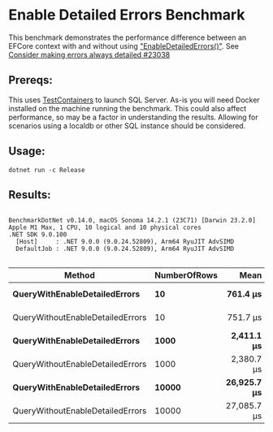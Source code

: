 # Enable Detailed Errors Benchmark
This benchmark demonstrates the performance difference between an EFCore context with and without using ["EnableDetailedErrors()"](https://learn.microsoft.com/en-us/dotnet/api/microsoft.entityframeworkcore.dbcontextoptionsbuilder.enabledetailederrors?view=efcore-9.0). See [Consider making errors always detailed #23038
](https://github.com/dotnet/efcore/issues/23038)

## Prereqs:
This uses [TestContainers](https://testcontainers.com/) to launch SQL Server.  As-is you will need Docker installed on the machine running the benchmark.  This could also affect performance, so may be a factor in understanding the results.  Allowing for scenarios using a localdb or other SQL instance should be considered.

## Usage: 
`dotnet run -c Release`

## Results:
```

BenchmarkDotNet v0.14.0, macOS Sonoma 14.2.1 (23C71) [Darwin 23.2.0]
Apple M1 Max, 1 CPU, 10 logical and 10 physical cores
.NET SDK 9.0.100
  [Host]     : .NET 9.0.0 (9.0.24.52809), Arm64 RyuJIT AdvSIMD
  DefaultJob : .NET 9.0.0 (9.0.24.52809), Arm64 RyuJIT AdvSIMD


```
| Method                           | NumberOfRows | Mean        | Error     | StdDev    | Median      |
|--------------------------------- |------------- |------------:|----------:|----------:|------------:|
| **QueryWithEnableDetailedErrors**    | **10**           |    **761.4 μs** |  **14.67 μs** |  **16.30 μs** |    **755.3 μs** |
| QueryWithoutEnableDetailedErrors | 10           |    751.7 μs |  14.06 μs |  12.46 μs |    755.0 μs |
| **QueryWithEnableDetailedErrors**    | **1000**         |  **2,411.1 μs** |  **43.63 μs** |  **81.96 μs** |  **2,389.6 μs** |
| QueryWithoutEnableDetailedErrors | 1000         |  2,380.7 μs |  47.38 μs | 125.66 μs |  2,333.3 μs |
| **QueryWithEnableDetailedErrors**    | **10000**        | **26,925.7 μs** | **522.73 μs** | **697.83 μs** | **27,012.7 μs** |
| QueryWithoutEnableDetailedErrors | 10000        | 27,085.7 μs | 529.46 μs | 724.73 μs | 26,751.9 μs |
